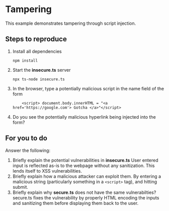 # Tampering

This example demonstrates tampering through script injection.

## Steps to reproduce

1. Install all dependencies

    `npm install`

2. Start the **insecure.ts** server

    `npx ts-node insecure.ts`

3. In the browser, type a potentially malicious script in the name field of the form

    ```
        <script> document.body.innerHTML = "<a href='https://google.com'> Gotcha </a>"</script>
    ```

4. Do you see the potentially malicious hyperlink being injected into the form?

## For you to do

Answer the following:

1. Briefly explain the potential vulnerabilities in **insecure.ts**
    User entered input is reflected as-is to the webpage without any sanitization. This lends itself to XSS vulnerabilities.
2. Briefly explain how a malicious attacker can exploit them.
    By entering a malicious string (particularly something in a ```<script>``` tag), and hitting submit.
3. Briefly explain why **secure.ts** does not have the same vulnerabilties?
    secure.ts fixes the vulnerability by properly HTML encoding the inputs and sanitizing them before displaying them back to the user.